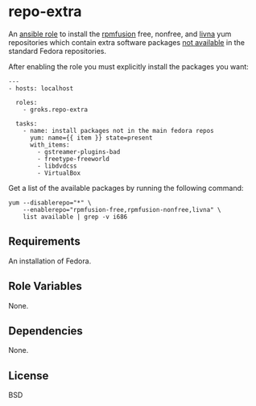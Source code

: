 repo-extra
========

An [ansible role](https://galaxy.ansibleworks.com/) to install the
[rpmfusion](http://rpmfusion.org) free, nonfree, and
[livna](http://rpm.livna.org/) yum repositories which contain extra software
packages [not available](https://fedoraproject.org/wiki/Forbidden_items) in the
standard Fedora repositories.

After enabling the role you must explicitly install the packages you want:

    ---
    - hosts: localhost

      roles:
        - groks.repo-extra

      tasks:
        - name: install packages not in the main fedora repos
          yum: name={{ item }} state=present
          with_items:
            - gstreamer-plugins-bad
            - freetype-freeworld
            - libdvdcss
            - VirtualBox

Get a list of the available packages by running the following command:

    yum --disablerepo="*" \
        --enablerepo="rpmfusion-free,rpmfusion-nonfree,livna" \
        list available | grep -v i686

Requirements
------------

An installation of Fedora.

Role Variables
--------------

None.

Dependencies
------------

None.

License
-------

BSD
